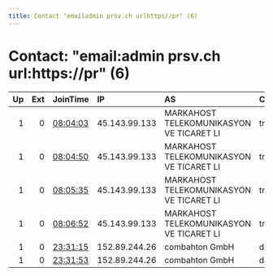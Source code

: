 ```yaml
---
title: Contact "emailadmin prsv.ch urlhttps//pr" (6)
---
```


# Contact: "email:admin prsv.ch url:https://pr" (6)

|   Up |   Ext | JoinTime                                                                                              | IP            | AS                                       | CC   |   ORp |   Dirp | OS    | Version   | Nickname   |   eFamMembers |
|-----:|------:|:------------------------------------------------------------------------------------------------------|:--------------|:-----------------------------------------|:-----|------:|-------:|:------|:----------|:-----------|--------------:|
|    1 |     0 | [08:04:03](https://nusenu.github.io/OrNetStats/w/relay/D3EFB0ECA6A9338616273D1400D7FA9A2525038C.html) | 45.143.99.133 | MARKAHOST TELEKOMUNIKASYON VE TICARET LI | tr   |  9000 |      0 | Linux | 0.4.7.13  | prsv       |           129 |
|    1 |     0 | [08:04:50](https://nusenu.github.io/OrNetStats/w/relay/727F65F632A61D0519E39B4CD4559BDC403A03DD.html) | 45.143.99.133 | MARKAHOST TELEKOMUNIKASYON VE TICARET LI | tr   |  9100 |      0 | Linux | 0.4.7.13  | prsv       |           129 |
|    1 |     0 | [08:05:35](https://nusenu.github.io/OrNetStats/w/relay/96B63C65A21F719FFE6CFF4F6625A0048F3BEB81.html) | 45.143.99.133 | MARKAHOST TELEKOMUNIKASYON VE TICARET LI | tr   |  9200 |      0 | Linux | 0.4.7.13  | prsv       |           129 |
|    1 |     0 | [08:06:52](https://nusenu.github.io/OrNetStats/w/relay/BE42F23B2086928B38444CB68CE95038AAEC9CBB.html) | 45.143.99.133 | MARKAHOST TELEKOMUNIKASYON VE TICARET LI | tr   |  9300 |      0 | Linux | 0.4.7.13  | prsv       |           129 |
|    1 |     0 | [23:31:15](https://nusenu.github.io/OrNetStats/w/relay/43377F67226C31DAA8DA64DBBE9ECD5C64316BC2.html) | 152.89.244.26 | combahton GmbH                           | de   |  9000 |      0 | Linux | 0.4.7.13  | prsv       |           129 |
|    1 |     0 | [23:31:53](https://nusenu.github.io/OrNetStats/w/relay/CECB1699298572888695989E1E50F64CA2C19AE7.html) | 152.89.244.26 | combahton GmbH                           | de   |  9100 |      0 | Linux | 0.4.7.13  | prsv       |           129 |
